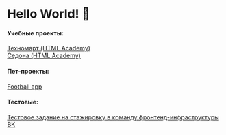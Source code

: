 # Hello World! 🖖

#### Учебные проекты:

[Техномарт (HTML Academy)](https://sonicfear96.github.io/1554867-technomart-29/)  
[Седона (HTML Academy)](https://sonicfear96.github.io/1554867-sedona-21/index.html)

#### Пет-проекты:

[Football app](https://sonicfear96.github.io/football-app/)


#### Тестовые:

[Тестовое задание на стажировку в команду фронтенд-инфраструктуры ВК](https://github.com/SonicFear96/vk-test)



